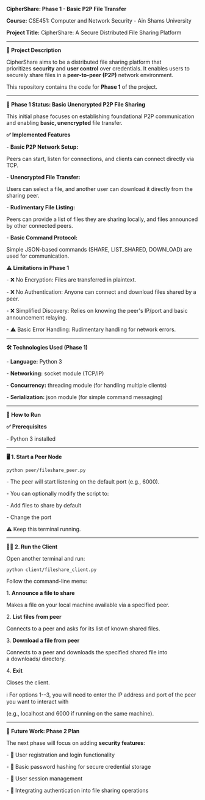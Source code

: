 **CipherShare: Phase 1 - Basic P2P File Transfer**

**Course:** CSE451: Computer and Network Security - Ain Shams University

**Project Title:** CipherShare: A Secure Distributed File Sharing Platform

* * * * *

**📄 Project Description**

CipherShare aims to be a distributed file sharing platform that prioritizes **security** and **user control** over credentials. It enables users to securely share files in a **peer-to-peer (P2P)** network environment.

This repository contains the code for **Phase 1** of the project.

* * * * *

**🚀 Phase 1 Status: Basic Unencrypted P2P File Sharing**

This initial phase focuses on establishing foundational P2P communication and enabling **basic, unencrypted** file transfer.

**✅ Implemented Features**

- **Basic P2P Network Setup:**

Peers can start, listen for connections, and clients can connect directly via TCP.

- **Unencrypted File Transfer:**

Users can select a file, and another user can download it directly from the sharing peer.

- **Rudimentary File Listing:**

Peers can provide a list of files they are sharing locally, and files announced by other connected peers.

- **Basic Command Protocol:**

Simple JSON-based commands (SHARE, LIST_SHARED, DOWNLOAD) are used for communication.

**⚠️ Limitations in Phase 1**

- ❌ No Encryption: Files are transferred in plaintext.

- ❌ No Authentication: Anyone can connect and download files shared by a peer.

- ❌ Simplified Discovery: Relies on knowing the peer's IP/port and basic announcement relaying.

- ⚠️ Basic Error Handling: Rudimentary handling for network errors.

* * * * *

**🛠 Technologies Used (Phase 1)**

- **Language:** Python 3

- **Networking:** socket module (TCP/IP)

- **Concurrency:** threading module (for handling multiple clients)

- **Serialization:** json module (for simple command messaging)

* * * * *

**🧪 How to Run**

**✅ Prerequisites**

- Python 3 installed

* * * * *

**🖥️ 1. Start a Peer Node**

```
python peer/fileshare_peer.py
```

- The peer will start listening on the default port (e.g., 6000).

- You can optionally modify the script to:

- Add files to share by default

- Change the port

⚠️ Keep this terminal running.

* * * * *

**🧑‍💻 2. Run the Client**

Open another terminal and run:

```
python client/fileshare_client.py
```

Follow the command-line menu:

1. **Announce a file to share**

Makes a file on your local machine available via a specified peer.

2. **List files from peer**

Connects to a peer and asks for its list of known shared files.

3. **Download a file from peer**

Connects to a peer and downloads the specified shared file into a downloads/ directory.

4. **Exit**

Closes the client.

ℹ️ For options 1--3, you will need to enter the IP address and port of the peer you want to interact with

(e.g., localhost and 6000 if running on the same machine).

* * * * *

**🔮 Future Work: Phase 2 Plan**

The next phase will focus on adding **security features**:

- 🧾 User registration and login functionality

- 🔐 Basic password hashing for secure credential storage

- 🧠 User session management

- 🔐 Integrating authentication into file sharing operations

